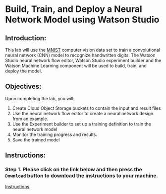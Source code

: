 # Build, Train, and Deploy a Neural Network Model using Watson Studio

## Introduction:

This lab will use the [MNIST](http://yann.lecun.com/exdb/mnist/) computer vision data set to train a convolutional neural network (CNN) model to recognize handwritten digits. The Watson Studio neural network flow editor, Watson Studio experiment builder and the Watson Machine Learning component  will be used to build, train, and deploy the model.  

## Objectives:

Upon completing the lab, you will:

1. Create Cloud Object Storage buckets to contain the input and result files
1. Use the neural network flow editor to create a neural network design from an example.  
1. Use the Experiment builder to set up a training definition to train the neural network model
1. Monitor the training progress and results.  
1. Save the trained model 

## Instructions:

### Step 1.  Please click on the link below and then press the `Download` button to download the instructions to your machine.

[Instructions](https://github.com/bleonardb3/WatsonStudio/blob/master/Lab-3/Neural%20Network%20Modeling%20with%20MNIST%20data%20set.pdf). 

